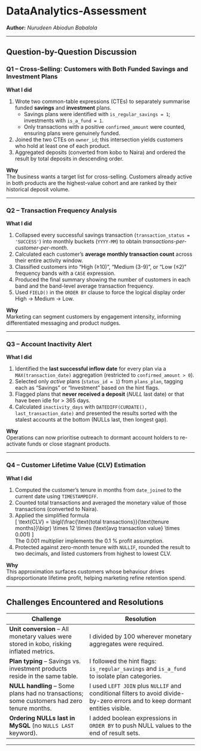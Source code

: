 # DataAnalytics-Assessment  
**Author:** *Nurudeen Abiodun Babalola*

---

## Question-by-Question Discussion  

### Q1 – Cross-Selling: Customers with Both Funded Savings and Investment Plans  

**What I did**  
1. Wrote two common-table expressions (CTEs) to separately summarise funded **savings** and **investment** plans.  
   * Savings plans were identified with `is_regular_savings = 1`; investments with `is_a_fund = 1`.  
   * Only transactions with a positive `confirmed_amount` were counted, ensuring plans were genuinely funded.  
2. Joined the two CTEs on `owner_id`; this intersection yields customers who hold at least one of each product.  
3. Aggregated deposits (converted from kobo to Naira) and ordered the result by total deposits in descending order.  

**Why**  
The business wants a target list for cross-selling. Customers already active in both products are the highest-value cohort and are ranked by their historical deposit volume.

---

### Q2 – Transaction Frequency Analysis  

**What I did**  
1. Collapsed every successful savings transaction (`transaction_status = 'SUCCESS'`) into monthly buckets (`YYYY-MM`) to obtain *transactions-per-customer-per-month*.  
2. Calculated each customer’s **average monthly transaction count** across their entire activity window.  
3. Classified customers into “High (≥10)”, “Medium (3-9)”, or “Low (≤2)” frequency bands with a `CASE` expression.  
4. Produced the final summary showing the number of customers in each band and the band-level average transaction frequency.  
5. Used `FIELD()` in the `ORDER BY` clause to force the logical display order High → Medium → Low.

**Why**  
Marketing can segment customers by engagement intensity, informing differentiated messaging and product nudges.

---

### Q3 – Account Inactivity Alert  

**What I did**  
1. Identified the **last successful inflow date** for every plan via a `MAX(transaction_date)` aggregation (restricted to `confirmed_amount > 0`).  
2. Selected only *active* plans (`status_id = 1`) from `plans_plan`, tagging each as “Savings” or “Investment” based on the hint flags.  
3. Flagged plans that **never received a deposit** (*NULL* last date) or that have been idle for > 365 days.  
4. Calculated `inactivity_days` with `DATEDIFF(CURDATE(), last_transaction_date)` and presented the results sorted with the stalest accounts at the bottom (NULLs last, then longest gap).  

**Why**  
Operations can now prioritise outreach to dormant account holders to re-activate funds or close stagnant products.

---

### Q4 – Customer Lifetime Value (CLV) Estimation  

**What I did**  
1. Computed the customer’s tenure in months from `date_joined` to the current date using `TIMESTAMPDIFF`.  
2. Counted total transactions and averaged the monetary value of those transactions (converted to Naira).  
3. Applied the simplified formula  
   \[
      \text{CLV} = \bigl(\frac{\text{total transactions}}{\text{tenure months}}\bigr)
                   \times 12 \times (\text{avg transaction value} \times 0.001)
   \]  
   The 0.001 multiplier implements the 0.1 % profit assumption.  
4. Protected against zero-month tenure with `NULLIF`, rounded the result to two decimals, and listed customers from highest to lowest CLV.

**Why**  
This approximation surfaces customers whose behaviour drives disproportionate lifetime profit, helping marketing refine retention spend.

---

## Challenges Encountered and Resolutions  

| Challenge | Resolution |
|-----------|------------|
| **Unit conversion** – All monetary values were stored in kobo, risking inflated metrics. | I divided by 100 wherever monetary aggregates were required. |
| **Plan typing** – Savings vs. investment products reside in the same table. | I followed the hint flags: `is_regular_savings` and `is_a_fund` to isolate plan categories. |
| **NULL handling** – Some plans had no transactions; some customers had zero tenure months. | I used `LEFT JOIN` plus `NULLIF` and conditional filters to avoid divide-by-zero errors and to keep dormant entities visible. |
| **Ordering NULLs last in MySQL** (no `NULLS LAST` keyword). | I added boolean expressions in `ORDER BY` to push NULL values to the end of result sets. |

---
  

